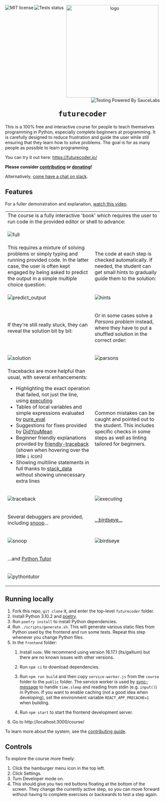 <p align="center">
      <a href="https://github.com/alexmojaki/futurecoder/blob/master/LICENSE.txt"><img src="https://img.shields.io/github/license/alexmojaki/futurecoder?style=flat" alt="MIT license" align="left"></a>
      <a href="https://github.com/alexmojaki/futurecoder/actions"><img src="https://github.com/alexmojaki/futurecoder/workflows/CI/badge.svg" alt="Tests status" align="left"></a>
      <img src="homepage/static/logo/bordered2.png" width="300px" height="300px" alt="logo">
      <a href="https://saucelabs.com"><img src="https://opensource.saucelabs.com/images/opensauce/powered-by-saucelabs-badge-gray.png?sanitize=true" alt="Testing Powered By SauceLabs" align="right"></a>
</p>

<h1 align="center"><code>futurecoder</code></h1>

This is a 100% free and interactive course for people to teach themselves programming in Python, especially complete beginners at programming.
It is carefully designed to reduce frustration and guide the user while still ensuring that they learn how to solve problems.
The goal is for as many people as possible to learn programming. 

You can try it out here: https://futurecoder.io/

**Please consider [contributing](how_to_contribute.md) or [donating](https://opencollective.com/futurecoder)!**

Alternatively, [come have a chat on slack](https://join.slack.com/t/futurecoder/shared_invite/zt-tp8cmwra-CbdEeX9u3k1VyoMLDupAeQ).

## Features

For a fuller demonstration and explanation, [watch this video](https://www.youtube.com/watch?v=un1BrrV57PA&feature=youtu.be).

<table>
  <tr>
    <td colspan="2">
The course is a fully interactive 'book' which requires the user to run code in the provided editor or shell to
advance:
    </td>
  </tr>
    <tr>
    <td colspan="2">

![full](images/full.png)
    </td>
  </tr>
  <tr>
    <td>
This requires a mixture of solving problems or simply typing and running provided code. In the latter case, the
user is often kept engaged by being asked to predict the output in a simple multiple choice question:
    </td>
    <td>
The code at each step is checked automatically. If
needed, the student can get small hints to gradually guide them to the solution:
    </td>
  </tr>
  <tr>
    <td>

![predict_output](images/predict_output.png)
    </td>
    <td>

![hints](images/hints.png)
    </td>
  </tr>
  <tr>
    <td>
If they're still really stuck, they can reveal the solution bit by bit:
</td>
<td>

Or in some cases solve a *Parsons problem* instead, where they have to put a shuffled solution in the correct
order:
</td>
  </tr>
  <tr>
    <td>

![solution](images/solution.png)
</td>
<td>

![parsons](images/parsons.png)
</td>
  </tr>
  <tr>

<td>
Tracebacks are more helpful than usual, with several enhancements:

- Highlighting the exact operation that failed, not just the line, using [executing](https://github.com/alexmojaki/executing)
- Tables of local variables and simple expressions evaluated by [pure_eval](https://github.com/alexmojaki/pure_eval)
- Suggestions for fixes provided by [DidYouMean](https://github.com/SylvainDe/DidYouMean-Python)
- Beginner friendly explanations provided by [friendly-traceback](https://github.com/aroberge/friendly-traceback) (shown when hovering over the little `i` icon)
- Showing multiline statements in full thanks to [stack_data](https://github.com/alexmojaki/stack_data) without showing unnecessary extra lines

</td>
<td>
Common mistakes can be caught and pointed out to the student. This includes specific checks in some steps as well as linting tailored for beginners.
</td>
  </tr>
  <tr>

<td>

![traceback](images/traceback.png)
</td>
<td>

![executing](images/messages.png)
</td>
  </tr>
  <tr>
    <td>

Several debuggers are provided, including [snoop](https://github.com/alexmojaki/snoop)...
    </td>
    <td>

[...birdseye...](https://github.com/alexmojaki/birdseye)
    </td>
  </tr>
    <tr>
    <td>

![snoop](images/snoop.png)
    </td>
    <td>

![birdseye](images/birdseye.png)
    </td>
  </tr>
  <tr>
    <td colspan="2">

...and [Python Tutor](http://pythontutor.com/)
    </td>
  </tr>
  <tr>
    <td colspan="2">

![pythontutor](images/pythontutor.png)
    </td>
  </tr>
</table>

## Running locally

1. Fork this repo, `git clone` it, and enter the top-level `futurecoder` folder.
2. Install Python 3.10.2 and [poetry](https://python-poetry.org/docs/#installation).
3. Run `poetry install` to install Python dependencies.
4. Run `./scripts/generate.sh`. This will generate various static files from Python used by the frontend and run some tests. Repeat this step whenever you change Python files.
5. In the `frontend` folder:
    1. Install `node`. We recommend using version 16.17.1 (lts/gallium) but there are no known issues with other versions.

    2. Run `npm ci` to download dependencies.

    3. Run `npm run build` and then copy `service-worker.js` from the `course` folder to the `public` folder. The service worker is used by [sync-message](https://github.com/alexmojaki/sync-message) to handle `time.sleep` and reading from stdin (e.g. `input()`) in Python. If you want to enable caching (not a good idea when developing), set the environment variable `REACT_APP_PRECACHE=1` when building.

    4. Run `npm start` to start the frontend development server.
6. Go to http://localhost:3000/course/

To learn more about the system, see the [contributing guide](how_to_contribute.md).

## Controls

To explore the course more freely:

1. Click the hamburger menu icon in the top left.
2. Click Settings.
3. Turn Developer mode on.
4. This should give you two red buttons floating at the bottom of the screen. They change the currently active step, so you can move forward without having to complete exercises or backwards to test a step again.
